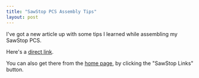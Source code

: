```yaml
---
title: "SawStop PCS Assembly Tips"
layout: post
---
```

I've got a new article up with some tips I learned while assembling my SawStop PCS.

Here's a [direct link](/sawstop/pcs/assembly/).

You can also get there from the [home page](/), by clicking the "SawStop Links" button.
